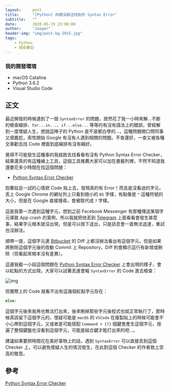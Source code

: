 ```yaml
---
layout:     post
title:      "[Python] 肉眼沒辦法找到的 Syntax Error"
subtitle:   ""
date:       2020-05-19 23:00:00
author:     "Jasper"
header-img: "img/post-bg-2015.jpg"
tags:
    - Python
    - 技術筆記
---
```


### 我的開發環境
 - macOS Catalina
 - Python 3.6.2
 - Visual Studio Code

## 正文

最近開發的時候遇到了一個 `SyntaxError` 的問題，居然花了我一小時來解…不斷的檢查縮排、`for...in...`、`if...else...` 等等的有沒有語法上的錯誤，曾經解到一度懷疑人生，想說這陣子的 Python 是不是都白學的…，這種問題開口問同事又很尷尬，索性開始 Google 有沒有人遇到相關的問題。不查還好，一查又被各種文章勸去找 Code 裡面到底縮排有沒有縮好。

覺得不可能發生這種事的我就跑去找看看有沒有 Python Syntax Error Checker，結果還真的有這種線上工具，這個工具推薦大家可以加在書籤列裡，不然不知道我還要花多少時間在找這個問題：

 - [Python Syntax Error Checker](https://extendsclass.com/python-tester.html)

抱著姑且一試的心情把 Code 貼上去，發現真的有 Error！而且是沒看過的字元，丟上 Google Chrome 的網址列上只看到極小的 `BS` 字樣，有點像是 `™` 這種符號的大小，但是在 Google 直接搜尋，會被取代成 `?` 字樣。

這是我第一次遇到這種字元，想到之前 Facebook Messenger 有那種傳送某個字元導致 App crash 的案例，所以我就把他丟到 [Telegram](https://telegram.org/) 上面看看會發生甚麼事，結果字元根本就沒出現，但是可以按下送出，只是訊息會一直無法送達，重試也沒辦法。

順帶一提，這個字元連 [Bitbucket](https://bitbucket.org/product/) 的 Diff 上都沒辦法看出有這個字元，但是如果將刪除這個字元後的改動 Commit 上 Repository，Diff 則會顯示這行有新增或刪除（但看起來根本沒有差異）。

這邊我截一小段這個問題在 [Python Syntax Error Checker](https://extendsclass.com/python-tester.html) 上會出現的樣子，會以紅點的方式出現，大家可以試著丟進會報 `SyntaxError` 的 Code 進去檢查：

![img](https://i.imgur.com/nCLMMML.png)

但實際上的 Code 就看不出有這幾個紅點字元存在：

```python
else:
```

這個字元後來我再也無法打出來，後來刪掉那些字元後程式也就正常執行了，那時候真該留下這個字元的，懷疑可能是 `macOS` 的 `VSCode` 在複製貼上的時候可能會不小心帶到這個字元，又或者是可能搭配 `Command + {?}` 個鍵會產生這個字元，按遍了整個鍵盤也沒看到這個字元，可能是組合鍵才能打出來的吧…。

建議如果要把時間花在美好事物上的話，遇到 `SyntaxError` 可以直接丟到這個 Checker 上，可以避免懷疑人生的情況發生，在此對這個 Checker 的作者致上崇高的敬意。 

## 參考

[Python Syntax Error Checker](https://extendsclass.com/python-tester.html)